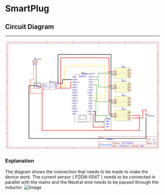 # SmartPlug
## Circuit Diagram
----
![Image](https://github.com/juzkiddin/SmartPlug/blob/main/Schematic_Smart%20Plug_2022-04-18.png)
### Explanation
The diagram shows the connection that needs to be made to make the device work. The current sensor ( PZEM-004T ) needs to be connected in parallel with the mains and the Neutral wire needs to be passed through the inductor. 
![Image]()
